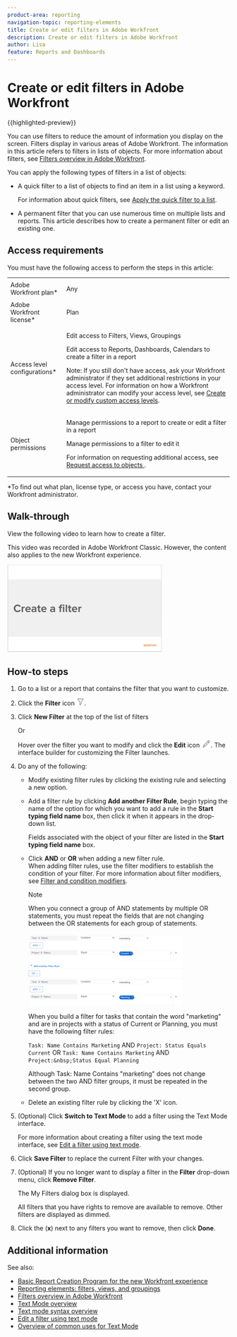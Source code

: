 ```yaml
---
product-area: reporting
navigation-topic: reporting-elements
title: Create or edit filters in Adobe Workfront
description: Create or edit filters in Adobe Workfront
author: Lisa
feature: Reports and Dashboards
---
```


# Create or edit filters in Adobe Workfront

{{highlighted-preview}}

<!--
<p data-mc-conditions="QuicksilverOrClassic.Draft mode">(NOTE: ***IMPORTANT: this DIV will need to be drafted/ hidden when the following DIV (that includes new filters) will be live)</p>
-->

<!--
<p data-mc-conditions="QuicksilverOrClassic.Draft mode">(NOTE: all screen shots and steps will have to be reviewed for the new filters because this was updates in 2021 and filters have had additional changes in functionality and UI since then)</p>
-->

You can use filters to reduce the amount of information you display on the screen. Filters display in various areas of Adobe Workfront. The information in this article refers to filters in lists of objects. For more information about filters, see [Filters overview in Adobe Workfront](../../../reports-and-dashboards/reports/reporting-elements/filters-overview.md).

<!--
<p data-mc-conditions="QuicksilverOrClassic.Draft mode">(NOTE: add information here about modifying and copying existing filters as a way of creating new filters!) </p>
-->

You can apply the following types of filters in&nbsp;a list of objects:

* A quick filter to a list of objects to find an item in a list using a keyword.

  For information about quick filters, see [Apply the quick filter to a list](../../../workfront-basics/navigate-workfront/use-lists/apply-quick-filter-list.md).

* A permanent filter that you can use numerous time on multiple lists and reports. This article describes how to create a permanent filter or edit an existing one.

## Access requirements

You must have the following access to perform the steps in this article:

<table style="table-layout:auto"> 
 <col> 
 <col> 
 <tbody> 
  <tr> 
   <td role="rowheader">Adobe Workfront plan*</td> 
   <td> <p>Any</p> </td> 
  </tr> 
  <tr> 
   <td role="rowheader">Adobe Workfront license*</td> 
   <td> <p>Plan </p> </td> 
  </tr> 
  <tr> 
   <td role="rowheader">Access level configurations*</td> 
   <td> <p>Edit access to Filters, Views, Groupings</p> <p>Edit access to&nbsp;Reports,&nbsp;Dashboards,&nbsp;Calendars to create a filter in a report</p> <p>Note: If you still don't have access, ask your Workfront administrator if they set additional restrictions in your access level. For information on how a Workfront administrator can modify your access level, see <a href="../../../administration-and-setup/add-users/configure-and-grant-access/create-modify-access-levels.md" class="MCXref xref">Create or modify custom access levels</a>.</p> </td> 
  </tr> 
  <tr> 
   <td role="rowheader">Object permissions</td> 
   <td> <p>Manage permissions to a report to create or edit a filter in a report</p> <p>Manage permissions to a filter to edit it</p> <p>For information on requesting additional access, see <a href="../../../workfront-basics/grant-and-request-access-to-objects/request-access.md" class="MCXref xref">Request access to objects </a>.</p> </td> 
  </tr> 
 </tbody> 
</table>

&#42;To find out what plan, license type, or access you have, contact your Workfront administrator.

## Walk-through

View the following video to learn how to create a filter.

This video was recorded in Adobe Workfront Classic. However, the content also applies to the new Workfront experience.

[![](assets/video-create-filters-350x198.png)](https://workfront-video.wistia.com/medias/5iz0l6s4o0)

## How-to steps

1. Go to a list or a report that contains the filter that you want to customize.
1. Click the **Filter** icon ![](assets/filter-nwepng.png). 
1. Click **New Filter** at the top of the list of filters

   Or

   Hover over the filter you want to modify and click the **Edit** icon ![](assets/edit-icon.png). 
   The interface builder for customizing the Filter launches.

1. Do any of the following:

   * Modify existing filter rules by clicking the existing rule and selecting a new option.
   * Add a filter rule by clicking **Add another Filter Rule**, begin typing the name of the option for which you want to add a rule in the **Start typing field name** box, then click it when it appears in the drop-down list.

     Fields associated with the object of your filter are listed in the **Start typing field name** box. 
   
   * Click **AND** or **OR** when adding a new filter rule.  
     When adding filter rules, use the filter modifiers to establish the condition of your filter. For more information about filter modifiers, see [Filter and condition modifiers](../../../reports-and-dashboards/reports/reporting-elements/filter-condition-modifiers.md).

     >[!NOTE]
     >
     >When you connect a group of AND&nbsp;statements by multiple OR statements, you must repeat the fields that are not changing between the OR statements for each group of statements. 
     >
     >![](assets/filters-and-statements-connected-by-or-statements-builder-ui-old-filters-350x163.png)
     >
     >When you build a filter for tasks that contain the word "marketing" and are in projects with a status of Current or Planning, you must have the following filter rules:
     >
     >`Task: Name Contains Marketing` AND `Project: Status Equals Current` OR `Task: Name Contains Marketing` AND `Project:&nbsp;Status Equal Planning` 
     >
     >Although Task: Name Contains "marketing" does not change between the two AND filter groups, it must be repeated in the second group.

   * Delete an existing filter rule by clicking the 'X' icon.

1. (Optional) Click **Switch to Text Mode** to add a filter using the Text Mode interface.

   For more information about creating a filter using the text mode interface, see [Edit a filter using text mode](../../../reports-and-dashboards/reports/text-mode/edit-text-mode-in-filter.md). 

1. Click **Save Filter** to replace the current Filter with your changes.
1. (Optional) If you no longer want to display a filter in the **Filter** drop-down menu, click **Remove Filter**.

   The My Filters dialog box is displayed.

   All filters that you have rights to remove are available to remove. Other filters are displayed as dimmed.

1. Click the (**x**) next to any filters you want to remove, then click **Done**.

## Additional information

See also:

* [Basic Report Creation Program for the new Workfront experience](https://one.workfront.com/s/basic-report-creation-program) 
* [Reporting elements: filters, views, and groupings](../../../reports-and-dashboards/reports/reporting-elements/reporting-elements-filters-views-groupings.md) 
* [Filters overview in Adobe Workfront](../../../reports-and-dashboards/reports/reporting-elements/filters-overview.md) 
* [Text Mode overview](../../../reports-and-dashboards/reports/text-mode/understand-text-mode.md) 
* [Text mode syntax overview](../../../reports-and-dashboards/reports/text-mode/text-mode-syntax-overview.md) 
* [Edit a filter using text mode](../../../reports-and-dashboards/reports/text-mode/edit-text-mode-in-filter.md) 
* [Overview of common uses for Text Mode](../../../reports-and-dashboards/reports/text-mode/understand-common-uses-text-mode.md)

&nbsp;

<!--
<div data-mc-conditions="QuicksilverOrClassic.Draft mode"> 
<p data-mc-conditions="QuicksilverOrClassic.Draft mode">(NOTE: when the beta filters will be replaced, this will replace the content at the top; both the top content and everything starting here are in separate DIV sections to make it easier to condition and undrafte, etc.) </p>
<p>You can limit the amount of information you display on the screen in a list of items with a filter. You can define certain criteria based on particular pieces of information about an object and only display those objects that meet those criteria.</p>
<p>You can apply the following types of filters in&nbsp;Adobe Workfront: </p>
<ul>
<li> <p>Quick filters in a list of objects to find an item using a keyword. These are temporary filters that you cannot save for future use. </p> <p>For information about quick filters, see <a href="../../../workfront-basics/navigate-workfront/use-lists/apply-quick-filter-list.md" class="MCXref xref">Apply the quick filter to a list</a>. </p> </li>
<li> <p>Permanent filters that you can save and use numerous time on multiple lists and reports. This article describes how to create a permanent filter or edit an existing one in a list or report. </p> </li>
<li> <p>Filters in other areas of Workfront, outside of lists and reports. </p> <p>For a list of all filters in&nbsp;Workfront and the areas where you can apply them, see <a href="../../../reports-and-dashboards/reports/reporting-elements/filters-overview.md" class="MCXref xref">Filters overview in Adobe Workfront</a>. </p> </li>
</ul>
<h2>Access requirements</h2>
<p>You must have the following access to perform the steps in this article:</p>
<table style="table-layout:auto">
<col>
<col>
<tbody>
<tr>
<td role="rowheader">Adobe Workfront plan*</td>
<td> <p>Any</p> </td>
</tr>
<tr>
<td role="rowheader">Adobe Workfront license*</td>
<td> <p>Request or higher</p> </td>
</tr>
<tr>
<td role="rowheader">Access level configurations*</td>
<td> <p>Edit access to&nbsp;Filters, Views, and Groupings</p> <note type="note">
If you still don't have access, ask your Workfront administrator if they set additional restrictions in your access level. For information on how a Workfront administrator can modify your access level, see
<a href="../../../administration-and-setup/add-users/configure-and-grant-access/create-modify-access-levels.md" class="MCXref xref">Create or modify custom access levels</a>.
</note> </td>
</tr>
<tr>
<td role="rowheader">Object permissions</td>
<td> <p>Manage permissions to a filter</p> <p>For information on requesting additional access, see <a href="../../../workfront-basics/grant-and-request-access-to-objects/request-access.md" class="MCXref xref">Request access to objects </a>.</p> </td>
</tr>
</tbody>
</table>
<p>*To find out what plan, license type, or access you have, contact your Workfront administrator.</p>
<div class="preview" data-mc-conditions="QuicksilverOrClassic.Quicksilver">
<h2>Types of filter-building interfaces</h2>
<p>You can create filters using the types of filter builders described in the table below: </p>
<table style="table-layout:auto">
<col>
<col>
<col>
<tbody>
<tr>
<td>Builder type</td>
<td> <p>Filter object</p> <p>&nbsp;</p> </td>
<td>Where available</td>
</tr>
<tr>
<td><b>Standard builder</b> </td>
<td>All objects </td>
<td>Lists and reports</td>
</tr>
<tr data-mc-conditions="">
<td><span class="preview" style="font-weight: bold;">Beta builder</span>
<p data-mc-conditions="QuicksilverOrClassic.Draft mode">(NOTE: the Beta builder text is also in yellow)</p>
</td>
<td>
<div class="preview">
<ul>
<li> <p>Projects</p> </li>
<li> <p>Tasks </p> </li>
<li> <p>Issues</p> </li>
</ul>
</div> </td>
<td>
<div class="preview">
<ul>
<li> <p>Lists </p> </li>
</ul>
<ul>
<li> <p>The Projects list in the Scenario Planner</p> <p>The Scenario Planner is available only in the new Adobe Workfront experience and requires an additional license. For information about the Workfront Scenario Planner, see <a href="../../../scenario-planner/scenario-planner-overview.md" class="MCXref xref">The Scenario Planner overview</a>. </p> </li>
</ul> 
<p data-mc-conditions="QuicksilverOrClassic.Draft mode">Requests area (NOTE: verify this with Vazgen - not sure if this will come out now???)</p>
</div> </td>
</tr>
<tr data-mc-conditions="QuicksilverOrClassic.Quicksilver">
<td colspan="2"> <note type="note">
<span class="preview">Beta builders for filters are not available in reports.</span>
</note> </td>
</tr>
</tbody>
</table>
<p>For information about Workfront objects, see <a href="../../../workfront-basics/navigate-workfront/workfront-navigation/understand-objects.md" class="MCXref xref">Understand objects in Adobe Workfront</a>. </p>
</div>
<p><strong>Create or edit a filter  in the standard builder </strong></p>
<p data-mc-conditions="QuicksilverOrClassic.Draft mode">(NOTE: second part of the title, NWE only)</p>
<div>
<p>You can create filters in lists and reports in the following ways:</p>
<p data-mc-conditions="QuicksilverOrClassic.Draft mode">(NOTE: keep this?? this sort of applies to both this UI and the beta!)</p>
<ul>
<li> <p>From scratch</p> </li>
<li> <p>Edit an existing filter and save it as a new filter</p> </li>
</ul>
</div>
<p>Regardless of the method you use to create filters, creating a filter from scratch or from an existing filter is similar. </p>
<ol>
<li value="1"> <p>Go to a list or a report where you want to create a filter or that contains the filter that you want to customize.</p> </li>
<li value="2"> <p data-mc-conditions="QuicksilverOrClassic.Quicksilver">Click the <strong>Filter</strong> icon <img src="assets/filter-nwepng.png">. </p> <note type="tip">
The report creator must allow for filters to be edited in order to view the&nbsp;Filter drop-down list on a report. The Report Default filter is applied to a report by default. The Report Default filter can be customized only when you edit the report.
</note> <p data-mc-conditions="QuicksilverOrClassic.Quicksilver"> <img src="assets/filter-drop-down-expanded-nwe-350x904.png" style="width: 350;height: 904;"> </p> </li>
<li value="3">
<div data-mc-conditions="QuicksilverOrClassic.Quicksilver">
<p>Click <strong>New Filter</strong> at the top of the list of filters</p>
<p>Or</p>
<p>Hover over the filter you want to modify and click the <strong>Edit</strong> icon <img src="assets/edit-icon.png">. </p>
</div> <p>The builder for customizing the filter opens. </p> </li>
<li value="4">Do any of the following:<br>
<ul>
<li><p>Modify existing filter rules by clicking the existing rule and selecting a new option.</p></li>
<li><p>Add a filter rule by clicking <strong>Add another Filter Rule</strong>, begin typing the name of the option for which you want to add a rule in the <strong>Start typing field name</strong> box, then click it when it appears in the drop-down list. </p><p>Fields associated with the object of your filter are listed in the <strong>Start typing field name</strong> box. </p></li>
<li><p>Click <strong>AND</strong> or <strong>OR</strong> when adding a new filter rule.<br>When adding filter rules, use the filter modifiers to establish the condition of your filter. For more information about filter modifiers, see <a href="../../../reports-and-dashboards/reports/reporting-elements/filter-condition-modifiers.md" class="MCXref xref">Filter and condition modifiers</a>.</p> <note type="note">  
<p>When you connect a group of AND&nbsp;statements by multiple OR statements, you must repeat the fields that are not changing between the OR statements for each group of statements. </p>
<p><img src="assets/filters-and-statements-connected-by-or-statements-builder-ui-old-filters-350x163.png" style="width: 350;height: 163;"></p>
<div class="example" data-mc-autonum="<b>Example: </b>">  
<p>When you build a filter for tasks that contain the word "marketing" and are in projects with a status of Current or Planning, you must have the following filter rules:</p>
<pre>Task: Name Contains Marketing</pre>
<pre>AND</pre>
<pre>Project: Status Equals Current</pre>
<pre>OR</pre>
<pre>Task: Name Contains Marketing</pre>
<pre>AND</pre>
<pre>Project:&nbsp;Status Equal Planning</pre>
<p>Although Task: Name Contains "marketing" does not change between the two AND filter groups, it must be repeated in the second group. </p>
</div>
</note></li>
<li>Delete an existing filter rule by clicking the 'X' icon.</li>
</ul></li>
<li value="5"> <p>(Optional) Click <strong>Switch to Text Mode</strong> to add a filter using the Text Mode interface.</p> <p>For more information about creating a filter using the text mode interface, see <a href="../../../reports-and-dashboards/reports/text-mode/edit-text-mode-in-filter.md" class="MCXref xref">Edit a filter using text mode</a>. </p> </li>
<li value="6"> <p>Click <strong>Save Filter</strong> to create a new filter or replace the selected one with your changes.</p> <p>Or</p> <p>Click <strong>Save as New Filter</strong> to create a new filter from the selected one. </p> <p>The new filter displays in the list of filters and it is automatically applied to the list or report you selected.</p> </li>
<li value="7"> <p>(Optional) Do one of the following:</p>
<ul>
<li> <p>Share filters you create with other users, or make them available system-wide. For information, see <a href="../../../reports-and-dashboards/reports/reporting-elements/share-filter-view-grouping.md" class="MCXref xref">Share a filter, view, or grouping </a>. </p> </li>
<li> <p>Remove filters you no longer want to display in the list. For information, see <a href="../../../reports-and-dashboards/reports/reporting-elements/remove-filters-views-groupings.md" class="MCXref xref">Remove filters, views, and groupings</a>. </p> </li>
</ul> </li>
</ol>
<div class="preview" data-mc-conditions="QuicksilverOrClassic.Quicksilver">
<h2>Create or edit a filter in the beta builder</h2>
<p data-mc-conditions="QuicksilverOrClassic.Draft mode">(NOTE: yellow div and it stays NWE only)</p>
<div>
<p>Consider the following when creating filters using the different interfaces:</p>
<ul>
<li> <p>You can find the beta builder in the same places you find the standard filter interface for the areas listed in the table above. </p> </li>
<li> <p>You can switch back and forth between the standard and the beta builder interface, where the beta option is available. </p> </li>
<li> <p>After you have enabled the beta builder in one area, it is the default experience for all areas where it is available. For example, if you enable the beta builder in a project list, it is the default experience for building task and issue filters in lists as well. </p> </li>
<li> <p>You can create filters using the beta builder interface in project, task, and issue lists in the following ways:</p>
<ul>
<li> <p>From scratch</p> </li>
<li> <p>Edit an existing filter </p> </li>
<li> <p>Duplicate an existing filter</p> </li>
<li> <p>Duplicate an existing filter, edit it, and save it as a new filter </p> </li>
</ul> </li>
<li> <p>Saved filters are available in both builders, regardless of which experience you used to originally build them. For example, if you created a filter using the standard builder, you can find and modify it in the beta builder interface as well.</p> </li>
<li> <p>The standard and beta builders have a slightly different syntax when building multiple-statement filters that combine the AND and OR operators. As a result, these filters may display differently when you switch from one builder to another. </p>
<div class="example" data-mc-autonum="<b>Example: </b>"> <span class="autonumber"><span><b>Example: </b></span></span>
<p>The following scenario exists: </p>
<ol>
<li value="1"> <p>Use the beta builder to create a filter that has the following syntax:</p> <p><code>(A OR&nbsp;B) AND&nbsp;C</code> </p> </li>
<li value="2"> <p>Switch back to the standard builder and edit the filter using the syntax of the standard builder as described in the <a href="#create-or-edit-a-filter-in-the-standard-builder" class="MCXref xref">Create or edit a filter in the standard builder</a> section in this article. The syntax for the standard builder displays the filter statements as follows:</p>
<div>
<pre>A AND C</pre>
<pre>OR</pre>
<pre>B AND C</pre>
</div> </li>
<li value="3"> <p>Make a change to the filter in the standard interface. </p> </li>
<li value="4"> <p>Switch back to the beta builder. The filter statement displays according to the logic supported in the standard builder, as described in Step b.
<MadCap:conditionalText data-mc-conditions="QuicksilverOrClassic.Draft mode">
(NOTE: ensures this stays correct over time)
</MadCap:conditionalText>
</p> <p>The filter displays in the beta builder interface as follows: </p>
<div>
<pre>A AND C</pre>
<pre>OR</pre>
<pre>B AND C</pre>
</div> <p>This happens because the filter was modified in the standard interface. </p> </li>
</ol>
</div> </li>
</ul>
</div>
<ol>
<p>Create a filter using the beta builder interface: </p>
<li value="1">Go to a project, task, or issue list where you want to create a filter or that contains the filter that you want to customize.</li>
<li value="2"> <p>Click the <strong>Filter</strong> icon <img src="assets/filter-nwepng.png">, then enable the <strong>Beta setting</strong> <img src="assets/beta-toggle-white-on-existing-filters.png"> to access the beta builder. It is disabled by default. </p> <p>This opens the beta filter builder interface. </p> <note type="tip">
The header of the filter builder interface changes to blue when you enable the beta builder. After you enabled the beta builder interface, Workfront keeps it enabled for all areas where it is available.
</note> <p> <img src="assets/new-filters-my-filters-suggested-shared-filter-lists-nwe-350x234.png" style="width: 350;height: 234;"> </p> </li>
<li value="3"> <p>Review the following lists of filters:</p>
<table style="table-layout:auto">
<col>
<col>
<tbody>
<tr>
<td role="rowheader">My filters</td>
<td>Filters that you build and saved yourself.</td>
</tr>
<tr>
<td role="rowheader">Suggested</td>
<td>Filters that the Workfront administrator adds to your list of filters, either at the system level, or in your Layout Template. </td>
</tr>
<tr>
<td role="rowheader">Shared with me</td>
<td>Filters that others create and share with you or that are shared system-wide.</td>
</tr>
</tbody>
</table> </li>
<li value="4"> <p>Do one of the following:</p>
<ul>
<li> <p>Click <strong>New filter</strong> to create a filter from scratch</p> </li>
</ul>
<ul>
<li> <p>Hover over an existing filter that you have permissions to manage and click the <strong>Edit</strong> icon <img src="assets/edit-icon.png"> to edit an existing filter. </p> <p>Or</p> <p>Hover over an existing filter that you have permissions to manage and click&nbsp;<strong>Duplicate</strong> to copy the existing filter and edit a copy. </p> </li>
</ul> <p> <img src="assets/new-filters-more-menu-options-wb-nwe.png"> </p> </li>
<li value="5"> <p>(Conditional) Depending on whether you want to find objects that match all or any of the statements in a filter group select from the following options: </p>
<table style="table-layout:auto">
<col>
<col>
<tbody>
<tr>
<td role="rowheader">Include if all are true</td>
<td>The objects found by the filter must match all filter criteria in a filter group. In this case, the filter statements are connected by the AND&nbsp;operator. This is the default selection. </td>
</tr>
<tr>
<td role="rowheader">Include if any are true</td>
<td>The objects found by the filter must match any filter criteria in a filter group. In this case, the filter statements are connected by the OR&nbsp;operator.</td>
</tr>
</tbody>
</table> <p> <img src="assets/new-filters-all-or-any-are-true-drop-down-menu-nwe-350x190.png" style="width: 350;height: 190;"> </p> <p>For more information about filter operators, see <a href="../../../reports-and-dashboards/reports/reporting-elements/filters-overview.md" class="MCXref xref">Filters overview in Adobe Workfront</a>. </p> </li>
<li value="6"> <p>Start typing the name of a field, then select it when it displays in the list. You can also select <strong>Search all fields</strong> to view a list of all fields to filter by. The fields in the advanced search are grouped by object category.</p> </li>
<li value="7"> <p>Click the modifier drop-down menu to select a modifier. The default modifier is "Equals." </p> <p>For more information, see <a href="../../../reports-and-dashboards/reports/reporting-elements/filter-condition-modifiers.md" class="MCXref xref">Filter and condition modifiers</a>. </p> <note type="tip">
As you build the filter, the results appear immediately in the list.
</note> </li>
<li value="8"> <p>Start typing the value of a field you want to filter by. For example, start typing the name of an issue, if you want to filter by<code> Issue:Name</code>. Select the value when it displays in the list. </p> <note type="tip">
Depending on what modifier you selected, you can select multiple values.
</note> </li>
<li value="9"> <p>Click&nbsp;<strong>Add filter</strong> to select another field and add a new filtering criteria to the filter statement. </p> </li>
<li value="10"> <p>(Optional)&nbsp;Click the <strong>Delete</strong> icon <img src="assets/delete.png"> to remove existing filter statements.</p> <p>Or</p> <p>Click <strong>Clear all</strong> to clear all filtering criteria. </p> </li>
<li value="11"> <p>(Optional)&nbsp;Click <strong>Add filter group</strong> to add another set of filtering criteria.</p> <note type="tip">  
<p>You might want to user another filter group when you want the groups to be connected by a different operator than the operator in a filter statement. </p>
<div class="example" data-mc-autonum="<b>Example: </b>">  
<p>When you filter for project that contain "marketing" in the name that are either not complete and are not On Hold, you can use the following multiple filter groups: </p>
<p><code>(Project: Name Contains Marketing AND&nbsp;Project:&nbsp;Percent Complete Does not equal 100) </code> </p>
<p><code>OR&nbsp;</code> </p>
<p><code>(Project: Name Contains Marketing AND&nbsp;Project: Status Does not equal On&nbsp;Hold)</code> </p>
<p>In this case, each filter statement is connected by an AND and the filter groups are connected by an OR. </p>
</div>
</note> </li>
<li value="12"> <p>(Optional)&nbsp;Click <strong>Text mode</strong> to continue building the filter using text mode. </p>
<p data-mc-conditions="QuicksilverOrClassic.Draft mode">(NOTE: update shot below!)</p>
<p> <img src="assets/text-mode-option-create-filter-nwe-350x253.png" style="width: 350;height: 253;"> </p> <p>The text mode interface opens. </p> <p> <img src="assets/text-mode-interface-for-beta-filters-nwe-350x324.png" style="width: 350;height: 324;"> </p> <note type="tip">
We recommend building as much of the filter as possible using the beta builder interface and only using text mode when you must make modifications to the filter that are only supported in text mode.
</note> <p>For more information about creating a filter using the text mode interface, see <a href="../../../reports-and-dashboards/reports/text-mode/edit-text-mode-in-filter.md" class="MCXref xref">Edit a filter using text mode</a>. </p> </li>
<li value="13"> <p>(Optional) Click <strong>Exit text mode</strong> to return to the beta builder interface. </p> <note type="warning">
Some text mode statements are not supported in the beta builder or the standard interface. Exiting text mode when you have created these types of statements might generate a warning message.
</note> </li>
<li value="14"> <p>(Optional)&nbsp;Click <strong>Apply</strong> to apply the filter to the list and see the results.</p> <p>The number of filter statements including filter groups that you selected displays next to the filter icon at the top of the list.</p> <p> <img src="assets/new-filters-number-of-filters-selected-wb-nwe.png"> </p> </li>
<li value="15"> <p>Click&nbsp;<strong>Save as new</strong> to save the filter for future use. </p> <p> <img src="assets/save-as-untitled-filter-ui-nwe-350x348.png" style="width: 350;height: 348;"> </p> </li>
<li value="16"> <p>Select <strong>Untitled Filter</strong> and enter the name of the new filter instead. </p> </li>
<li value="17"> <p>Select an icon for the new filter from the <strong>Icon</strong> drop-down menu. </p> <p> <img src="assets/new-filters-select-icon-expanded-drop-down-wb.png"> </img> </p> </li>
<li value="18"> <p>(Optional) Add a description for the filter to indicate what is unique about it. The description displays under the filter name in the list of filters. </p> <note type="tip">
Clicking
<strong>Cancel</strong> at any time takes you back to the filter building area.
</note> </li>
<li value="19"> <p>Click&nbsp;<strong>Save</strong>. The filter is saved in the My filters list and is applied to the list of items.</p> </li>
<li value="20"> <p> (Optional) Select another filter to apply it in addition to the new filter you just created. </p> <note type="tip">  
<ul>
<li> <p>There is no limit to the number of filters you can select.</p> </li>
<li> <p>When you select multiple filters all their conditions must be met simultaneously to display matching results.</p> </li>
</ul>
</note> <p> <img src="assets/new-filters-apply-multiple-filters-350x335.png" style="width: 350;height: 335;"> </p> <p>The number of filters you selected displays next to the filter icon at the top of the list of items.</p> <p> <img src="assets/new-filters-number-of-filters-selected-wb-nwe.png"> </img> </p> </li>
<li value="21"> <p>(Optional) Do one of the following:</p>
<ul>
<li> <p>Share the filter with others, or make it available system-wide. For more information, see <a href="../../../reports-and-dashboards/reports/reporting-elements/share-filter-view-grouping.md" class="MCXref xref">Share a filter, view, or grouping </a>.</p> </li>
<li> <p>Delete the filter if it is no longer valid or a duplicate.&nbsp;For information, see <a href="../../../reports-and-dashboards/reports/reporting-elements/delete-filters.md" class="MCXref xref">Delete filters</a>. </p> </li>
</ul> </li>
</ol>
</div>
</div>
-->
